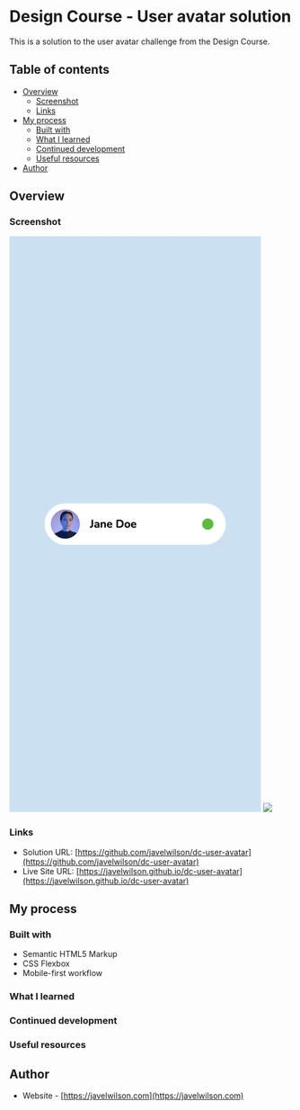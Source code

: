 # Design Course - User avatar solution

This is a solution to the user avatar challenge from the Design Course.

## Table of contents

- [Overview](#overview)
  - [Screenshot](#screenshot)
  - [Links](#links)
- [My process](#my-process)
  - [Built with](#built-with)
  - [What I learned](#what-i-learned)
  - [Continued development](#continued-development)
  - [Useful resources](#useful-resources)
- [Author](#author)

## Overview

### Screenshot

![](./screenshot01.png)
![](./screenshot02.png)

### Links

- Solution URL: [https://github.com/javelwilson/dc-user-avatar](https://github.com/javelwilson/dc-user-avatar)
- Live Site URL: [https://javelwilson.github.io/dc-user-avatar](https://javelwilson.github.io/dc-user-avatar)

## My process

### Built with

- Semantic HTML5 Markup
- CSS Flexbox
- Mobile-first workflow

### What I learned

### Continued development

### Useful resources

## Author

- Website - [https://javelwilson.com](https://javelwilson.com)
